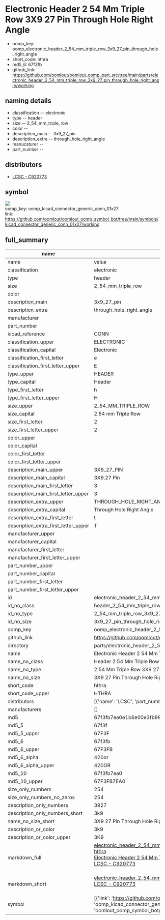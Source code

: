 # Electronic Header 2 54 Mm Triple Row 3X9 27 Pin Through Hole Right Angle

  
* oomp_key: oomp_electronic_header_2_54_mm_triple_row_3x9_27_pin_through_hole_right_angle 
* short_code: hthra
* md5_6: 67f3fb  
* github_link: https://github.com/oomlout/oomlout_oomp_part_src/tree/main/parts/electronic_header_2_54_mm_triple_row_3x9_27_pin_through_hole_right_angle/working  
## naming details
* classification -- electronic
* type -- header
* size -- 2_54_mm_triple_row
* color -- 
* description_main -- 3x9_27_pin
* description_extra -- through_hole_right_angle
* manucaturer -- 
* part_number -- 

## distributors
* [LCSC - C920773](https://lcsc.com/product-detail/C920773.html)   


## symbol

![](symbol/{index}/working/working_600.png)  
oomp_key: oomp_kicad_connector_generic_conn_01x27  
link: https://github.com/oomlout/oomlout_oomp_symbol_bot/tree/main/symbols/kicad_connector_generic_conn_01x27/working  


## full_summary
| name | value | 
| --- | --- | 
| name | value | 
| classification | electronic | 
| type | header | 
| size | 2_54_mm_triple_row | 
| color |  | 
| description_main | 3x9_27_pin | 
| description_extra | through_hole_right_angle | 
| manufacturer |  | 
| part_number |  | 
| kicad_reference | CONN | 
| classification_upper | ELECTRONIC | 
| classification_capital | Electronic | 
| classification_first_letter | e | 
| classification_first_letter_upper | E | 
| type_upper | HEADER | 
| type_capital | Header | 
| type_first_letter | h | 
| type_first_letter_upper | H | 
| size_upper | 2_54_MM_TRIPLE_ROW | 
| size_capital | 2.54 mm Triple Row | 
| size_first_letter | 2 | 
| size_first_letter_upper | 2 | 
| color_upper |  | 
| color_capital |  | 
| color_first_letter |  | 
| color_first_letter_upper |  | 
| description_main_upper | 3X9_27_PIN | 
| description_main_capital | 3X9.27 Pin | 
| description_main_first_letter | 3 | 
| description_main_first_letter_upper | 3 | 
| description_extra_upper | THROUGH_HOLE_RIGHT_ANGLE | 
| description_extra_capital | Through Hole Right Angle | 
| description_extra_first_letter | t | 
| description_extra_first_letter_upper | T | 
| manufacturer_upper |  | 
| manufacturer_capital |  | 
| manufacturer_first_letter |  | 
| manufacturer_first_letter_upper |  | 
| part_number_upper |  | 
| part_number_capital |  | 
| part_number_first_letter |  | 
| part_number_first_letter_upper |  | 
| id | electronic_header_2_54_mm_triple_row_3x9_27_pin_through_hole_right_angle | 
| id_no_class | header_2_54_mm_triple_row_3x9_27_pin_through_hole_right_angle | 
| id_no_type | 2_54_mm_triple_row_3x9_27_pin_through_hole_right_angle | 
| id_no_size | 3x9_27_pin_through_hole_right_angle | 
| oomp_key | oomp_electronic_header_2_54_mm_triple_row_3x9_27_pin_through_hole_right_angle | 
| github_link | https://github.com/oomlout/oomlout_oomp_part_src/tree/main/parts/electronic_header_2_54_mm_triple_row_3x9_27_pin_through_hole_right_angle/working | 
| directory | parts/electronic_header_2_54_mm_triple_row_3x9_27_pin_through_hole_right_angle | 
| name | Electronic Header 2 54 Mm Triple Row 3X9 27 Pin Through Hole Right Angle | 
| name_no_class | Header 2 54 Mm Triple Row 3X9 27 Pin Through Hole Right Angle | 
| name_no_type | 2 54 Mm Triple Row 3X9 27 Pin Through Hole Right Angle | 
| name_no_size | 3X9 27 Pin Through Hole Right Angle | 
| short_code | hthra | 
| short_code_upper | HTHRA | 
| distributors | [{'name': 'LCSC', 'part_number': 'C920773', 'link': 'https://lcsc.com/product-detail/C920773.html', 'id': 'distributor_lcsc'}] | 
| manufacturers | [] | 
| md5 | 67f3fb7ea0e1b6e00e3fb999e5d10075 | 
| md5_5 | 67f3f | 
| md5_5_upper | 67F3F | 
| md5_6 | 67f3fb | 
| md5_6_upper | 67F3FB | 
| md5_6_alpha | 420or | 
| md5_6_alpha_upper | 420OR | 
| md5_10 | 67f3fb7ea0 | 
| md5_10_upper | 67F3FB7EA0 | 
| size_only_numbers | 254 | 
| size_only_numbers_no_zeros | 254 | 
| description_only_numbers | 3927 | 
| description_only_numbers_short | 3k9 | 
| name_no_size_short | 3X9 27 Pin Through Hole Right Angle | 
| description_or_color | 3k9 | 
| description_or_color_upper | 3K9 | 
| markdown_full | [electronic_header_2_54_mm_triple_row_3x9_27_pin_through_hole_right_angle](https://github.com/oomlout/oomlout_oomp_part_src/tree/main/parts/electronic_header_2_54_mm_triple_row_3x9_27_pin_through_hole_right_angle/working)<br>[hthra](https://github.com/oomlout/oomlout_oomp_part_src/tree/main/parts/electronic_header_2_54_mm_triple_row_3x9_27_pin_through_hole_right_angle/working)<br>[Electronic Header 2 54 Mm Triple Row 3X9 27 Pin Through Hole Right Angle](https://github.com/oomlout/oomlout_oomp_part_src/tree/main/parts/electronic_header_2_54_mm_triple_row_3x9_27_pin_through_hole_right_angle/working)<br>[LCSC - C920773<br>](https://lcsc.com/product-detail/C920773.html)<br> | 
| markdown_short | [electronic_header_2_54_mm_triple_row_3x9_27_pin_through_hole_right_angle](https://github.com/oomlout/oomlout_oomp_part_src/tree/main/parts/electronic_header_2_54_mm_triple_row_3x9_27_pin_through_hole_right_angle/working)<br>[LCSC - C920773<br>](https://lcsc.com/product-detail/C920773.html)<br> | 
| symbol | [{'link': 'https://github.com/oomlout/oomlout_oomp_symbol_bot/tree/main/symbols/kicad_connector_generic_conn_01x27', 'oomp_key': 'oomp_kicad_connector_generic_conn_01x27', 'directory': 'oomlout_oomp_symbol_bot/symbols/kicad_connector_generic_conn_01x27//working/working.kicad_sym', 'index': 0}] | 
